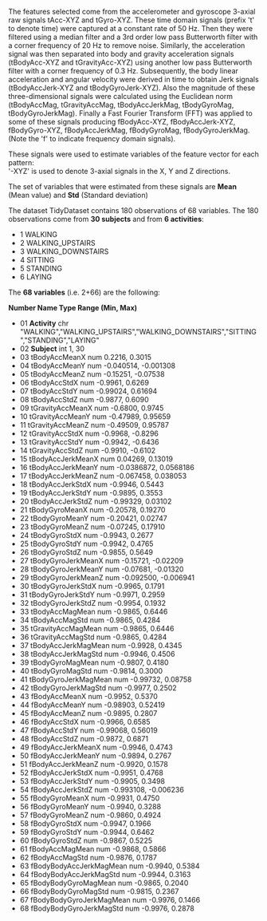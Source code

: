 The features selected come from the accelerometer and gyroscope 3-axial raw signals tAcc-XYZ and tGyro-XYZ.
These time domain signals (prefix 't' to denote time) were captured at a constant rate of 50 Hz.
Then they were filtered using a median filter and a 3rd order low pass Butterworth filter with a corner frequency of 20 Hz to remove noise.
Similarly, the acceleration signal was then separated into body and gravity acceleration signals (tBodyAcc-XYZ and tGravityAcc-XYZ) using another low pass Butterworth filter with a corner frequency of 0.3 Hz. 
Subsequently, the body linear acceleration and angular velocity were derived in time to obtain Jerk signals (tBodyAccJerk-XYZ and tBodyGyroJerk-XYZ).
Also the magnitude of these three-dimensional signals were calculated using the Euclidean norm (tBodyAccMag, tGravityAccMag, tBodyAccJerkMag, tBodyGyroMag, tBodyGyroJerkMag). 
Finally a Fast Fourier Transform (FFT) was applied to some of these signals producing fBodyAcc-XYZ, fBodyAccJerk-XYZ, fBodyGyro-XYZ, fBodyAccJerkMag, fBodyGyroMag, fBodyGyroJerkMag. (Note the 'f' to indicate frequency domain signals). 

These signals were used to estimate variables of the feature vector for each pattern:  
  '-XYZ' is used to denote 3-axial signals in the X, Y and Z directions.

The set of variables that were estimated from these signals are **Mean** (Mean value) and **Std** (Standard deviation)

The dataset TidyDataset contains 180 observations of 68 variables.
The 180 observations come from **30 subjects** and from **6 activities**:
* 1 WALKING
* 2 WALKING_UPSTAIRS
* 3 WALKING_DOWNSTAIRS
* 4 SITTING
* 5 STANDING
* 6 LAYING

The **68 variables** (i.e. 2+66) are the following:

**Number Name                   Type  Range (Min, Max)**
* 01   **Activity**                 chr  "WALKING","WALKING_UPSTAIRS","WALKING_DOWNSTAIRS","SITTING","STANDING","LAYING"
* 02   **Subject**                  int   1, 30
* 03   tBodyAccMeanX            num   0.2216, 0.3015
* 04   tBodyAccMeanY            num  -0.040514, -0.001308
* 05   tBodyAccMeanZ            num  -0.15251, -0.07538
* 06   tBodyAccStdX             num  -0.9961, 0.6269
* 07   tBodyAccStdY             num  -0.99024, 0.61694
* 08   tBodyAccStdZ             num  -0.9877, 0.6090
* 09   tGravityAccMeanX         num  -0.6800, 0.9745
* 10   tGravityAccMeanY         num  -0.47989, 0.95659
* 11   tGravityAccMeanZ         num  -0.49509, 0.95787
* 12   tGravityAccStdX          num  -0.9968, -0.8296
* 13   tGravityAccStdY          num  -0.9942, -0.6436
* 14   tGravityAccStdZ          num  -0.9910, -0.6102
* 15   tBodyAccJerkMeanX        num   0.04269, 0.13019
* 16   tBodyAccJerkMeanY        num  -0.0386872, 0.0568186
* 17   tBodyAccJerkMeanZ        num  -0.067458, 0.038053
* 18   tBodyAccJerkStdX         num  -0.9946, 0.5443
* 19   tBodyAccJerkStdY         num  -0.9895, 0.3553
* 20   tBodyAccJerkStdZ         num  -0.99329, 0.03102
* 21   tBodyGyroMeanX           num  -0.20578, 0.19270
* 22   tBodyGyroMeanY           num  -0.20421, 0.02747
* 23   tBodyGyroMeanZ           num  -0.07245, 0.17910
* 24   tBodyGyroStdX            num  -0.9943, 0.2677
* 25   tBodyGyroStdY            num  -0.9942, 0.4765
* 26   tBodyGyroStdZ            num  -0.9855, 0.5649
* 27   tBodyGyroJerkMeanX       num  -0.15721, -0.02209
* 28   tBodyGyroJerkMeanY       num  -0.07681, -0.01320
* 29   tBodyGyroJerkMeanZ       num  -0.092500, -0.006941
* 30   tBodyGyroJerkStdX        num  -0.9965, 0.1791
* 31   tBodyGyroJerkStdY        num  -0.9971, 0.2959
* 32   tBodyGyroJerkStdZ        num  -0.9954, 0.1932
* 33   tBodyAccMagMean          num  -0.9865, 0.6446
* 34   tBodyAccMagStd           num  -0.9865, 0.4284
* 35   tGravityAccMagMean       num  -0.9865, 0.6446
* 36   tGravityAccMagStd        num  -0.9865, 0.4284
* 37   tBodyAccJerkMagMean      num  -0.9928, 0.4345
* 38   tBodyAccJerkMagStd       num  -0.9946, 0.4506
* 39   tBodyGyroMagMean         num  -0.9807, 0.4180
* 40   tBodyGyroMagStd          num  -0.9814, 0.3000
* 41   tBodyGyroJerkMagMean     num  -0.99732, 0.08758
* 42   tBodyGyroJerkMagStd      num  -0.9977, 0.2502
* 43   fBodyAccMeanX            num  -0.9952, 0.5370
* 44   fBodyAccMeanY            num  -0.98903, 0.52419
* 45   fBodyAccMeanZ            num  -0.9895, 0.2807
* 46   fBodyAccStdX             num  -0.9966, 0.6585
* 47   fBodyAccStdY             num  -0.99068, 0.56019
* 48   fBodyAccStdZ             num  -0.9872, 0.6871
* 49   fBodyAccJerkMeanX        num  -0.9946, 0.4743
* 50   fBodyAccJerkMeanY        num  -0.9894, 0.2767
* 51   fBodyAccJerkMeanZ        num  -0.9920, 0.1578
* 52   fBodyAccJerkStdX         num  -0.9951, 0.4768
* 53   fBodyAccJerkStdY         num  -0.9905, 0.3498
* 54   fBodyAccJerkStdZ         num  -0.993108, -0.006236
* 55   fBodyGyroMeanX           num  -0.9931, 0.4750
* 56   fBodyGyroMeanY           num  -0.9940, 0.3288
* 57   fBodyGyroMeanZ           num  -0.9860, 0.4924
* 58   fBodyGyroStdX            num  -0.9947, 0.1966
* 59   fBodyGyroStdY            num  -0.9944, 0.6462
* 60   fBodyGyroStdZ            num  -0.9867, 0.5225
* 61   fBodyAccMagMean          num  -0.9868, 0.5866
* 62   fBodyAccMagStd           num  -0.9876, 0.1787
* 63   fBodyBodyAccJerkMagMean  num  -0.9940, 0.5384
* 64   fBodyBodyAccJerkMagStd   num  -0.9944, 0.3163
* 65   fBodyBodyGyroMagMean     num  -0.9865, 0.2040
* 66   fBodyBodyGyroMagStd      num  -0.9815, 0.2367
* 67   fBodyBodyGyroJerkMagMean num  -0.9976, 0.1466
* 68   fBodyBodyGyroJerkMagStd  num  -0.9976, 0.2878

